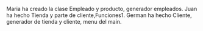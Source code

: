 Maria ha creado la clase Empleado y producto, generador empleados.
Juan ha hecho Tienda y parte de cliente,Funciones1.
German ha hecho Cliente, generador de tienda y cliente, menu del main.
